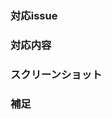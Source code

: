 ### 対応issue

<!-- 対応するissueを書く -->

### 対応内容

<!-- 対応内容を記述する -->

### スクリーンショット

<!-- スクリーンショットを貼る
    . スクリーンショットがあった方がわかりやすい場合
    . デザインの変更があった場合
    . デザインの修正があった場合
 -->

### 補足

<!-- あったら補足事項を書く -->
